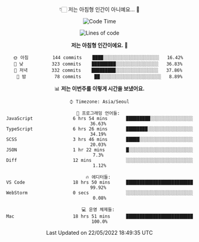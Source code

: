 <div align='center'>
 
👇🏻 저는 아침형 인간이 아니예요... 🙊
 
<!--START_SECTION:waka-->
![Code Time](http://img.shields.io/badge/Code%20Time-1%2C485%20hrs%2042%20mins-blue)

![Lines of code](https://img.shields.io/badge/%EC%A0%80%EB%8A%94%20%EC%97%AC%ED%83%9C%EA%B9%8C%EC%A7%80%20-213%20Thousand%20%EC%A4%84%EC%9D%98%20%EC%BD%94%EB%93%9C%EB%A5%BC%20%EC%9E%91%EC%84%B1%ED%96%88%EC%96%B4%EC%9A%94.-blue)

**저는 아침형 인간이에요. 🐤** 

```text
🌞 아침         144 commits    ████░░░░░░░░░░░░░░░░░░░░░   16.42% 
🌆 낮　         323 commits    █████████░░░░░░░░░░░░░░░░   36.83% 
🌃 저녁         332 commits    █████████░░░░░░░░░░░░░░░░   37.86% 
🌙 밤　         78 commits     ██░░░░░░░░░░░░░░░░░░░░░░░   8.89%

```


📊 **저는 이번주를 이렇게 시간을 보냈어요.** 

```text
⌚︎ Timezone: Asia/Seoul

💬 프로그래밍 언어들: 
JavaScript               6 hrs 54 mins       █████████░░░░░░░░░░░░░░░░   36.63% 
TypeScript               6 hrs 26 mins       ████████░░░░░░░░░░░░░░░░░   34.19% 
SCSS                     3 hrs 46 mins       █████░░░░░░░░░░░░░░░░░░░░   20.03% 
JSON                     1 hr 22 mins        █░░░░░░░░░░░░░░░░░░░░░░░░   7.3% 
Diff                     12 mins             ░░░░░░░░░░░░░░░░░░░░░░░░░   1.12%

🔥 에디터들: 
VS Code                  18 hrs 50 mins      █████████████████████████   99.92% 
WebStorm                 0 secs              ░░░░░░░░░░░░░░░░░░░░░░░░░   0.08%

💻 운영 체제들: 
Mac                      18 hrs 51 mins      █████████████████████████   100.0%

```


 Last Updated on 22/05/2022 18:49:35 UTC
<!--END_SECTION:waka-->
 </div>
<!---
Emewjin/Emewjin is a ✨ special ✨ repository because its `README.md` (this file) appears on your GitHub profile.
You can click the Preview link to take a look at your changes.
--->
